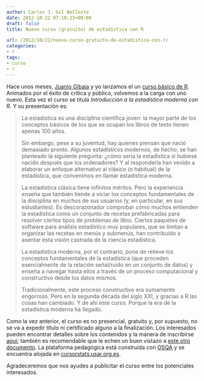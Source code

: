 ```yaml
---
author: Carlos J. Gil Bellosta
date: 2012-10-22 07:18:23+00:00
draft: false
title: Nuevo curso (gratuito) de estadística con R

url: /2012/10/22/nuevo-curso-gratuito-de-estadistica-con-r/
categories:
- r
tags:
- curso
- r
---
```


Hace unos meses, [Juanjo Gibaja](http://jjgibaja.net/) y yo lanzamos el un [curso básico de R](http://www.datanalytics.com/blog/2012/06/11/hoy-ha-comenzado-el-curso-basico-de-r/). Animados por el éxito de crítica y público, volvemos a la carga con uno nuevo. Esta vez el curso se titula _Introducción a la estadística moderna con R_. Y su presentación es:



<blockquote>La estadística es una disciplina científica joven: la mayor parte de los conceptos básicos de los que se ocupan los libros de texto tienen apenas 100 años.

Sin embargo, pese a su juventud, hay quienes piensan que nació demasiado pronto. Algunos estadísticos modernos, de hecho, se han planteado la siguiente pregunta: ¿cómo sería la estadística si hubiese nacido después que los ordenadores? Y al responderla han venido a elaborar un enfoque alternativo al clásico (o habitual) de la estadística, que convenimos en llamar estadística moderna.

La estadística clásica tiene infinitos méritos. Pero la experiencia enseña que también tiende a viciar los conceptos fundamentales de la disciplina en muchos de sus usuarios (y, en particular, en sus estudiantes). Es descorazonador comprobar cómo muchos entienden la estadística como un conjunto de recetas prefabricadas para resolver ciertos tipos de problemas _de libro_. Ciertos paquetes de software para análisis estadístico muy populares, que se limitan a organizar las recetas en menús y submenús, han contribuido a asentar esta visión castrada de la ciencia estadística.

La estadística moderna, por el contrario, pone de relieve los conceptos fundamentales de la estadística (que proceden esencialmente de la relación señal/ruido en un conjunto de datos) y enseña a navegar hasta ellos a través de un proceso computacional y constructivo desde los datos mismos.

Tradicionalmente, este proceso constructivo era sumamente engorroso. Pero en la segunda década del siglo XXI, y gracias a R las cosas han cambiado. Y de ahí este curso. Porque la era de la estadística moderna ha llegado.</blockquote>



Como la vez anterior, el curso es no presencial, gratuito y, por supuesto, no se va a expedir título ni certificado alguno a la finalización. Los interesados pueden encontrar detalles sobre los contenidos y la manera de inscribirse [aquí](https://docs.google.com/document/d/164svC1XxP1cpnJeczpZIlIQ2-sAoe0z6d47fDLgtIyM/edit); también es recomendable que le echen un buen vistazo a [este otro documento](https://docs.google.com/document/d/164svC1XxP1cpnJeczpZIlIQ2-sAoe0z6d47fDLgtIyM/edit). La plataforma pedagógica está construida con [OSQA](http://www.osqa.net/) y se encuentra alojada en [cursorstats.usar.org.es](http://cursorstats.usar.org.es/).

Agradeceremos que nos ayudes a publicitar el curso entre los potenciales interesados.

